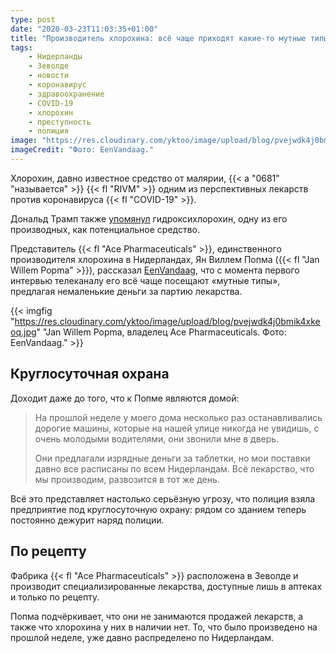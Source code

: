 ```yaml
---
type: post
date: "2020-03-23T11:03:35+01:00"
title: "Производитель хлорохина: всё чаще приходят какие-то мутные типы"
tags:
    - Нидерланды
    - Зеволде
    - новости
    - коронавирус
    - здравоохранение
    - COVID-19
    - хлорохин
    - преступность
    - полиция
image: "https://res.cloudinary.com/yktoo/image/upload/blog/pvejwdk4j0bmik4xkeoq.jpg"
imageCredit: "Фото: EenVandaag."
---
```


Хлорохин, давно известное средство от малярии, {{< a "0681" "называется" >}} {{< fl "RIVM" >}} одним из перспективных лекарств против коронавируса {{< fl "COVID-19" >}}.

Дональд Трамп также [упомянул](https://www.fox10phoenix.com/news/trump-says-hydroxychloroquine-could-be-answer-to-covid-but-fauci-says-not-yet) гидроксихлорохин, одну из его производных, как потенциальное средство.

Представитель {{< fl "Ace Pharmaceuticals" >}}, единственного производителя хлорохина в Нидерландах, Ян Виллем Попма ({{< fl "Jan Willem Popma" >}}), рассказал [EenVandaag](https://eenvandaag.avrotros.nl/item/fabrikant-van-coronamedicijn-bedreigd-ik-kreeg-steeds-vaker-vage-types-op-bezoek/), что с момента первого интервью телеканалу его всё чаще посещают «мутные типы», предлагая немаленькие деньги за партию лекарства.

<!--more-->

{{< imgfig "https://res.cloudinary.com/yktoo/image/upload/blog/pvejwdk4j0bmik4xkeoq.jpg" "Jan Willem Popma, владелец Ace Pharmaceuticals. Фото: EenVandaag." >}}

## Круглосуточная охрана

Доходит даже до того, что к Попме являются домой:

> На прошлой неделе у моего дома несколько раз останавливались дорогие машины, которые на нашей улице никогда не увидишь, с очень молодыми водителями, они звонили мне в дверь.
>
> Они предлагали изрядные деньги за таблетки, но мои поставки давно все расписаны по всем Нидерландам. Всё лекарство, что мы производим, развозится в тот же день.

Всё это представляет настолько серьёзную угрозу, что полиция взяла предприятие под круглосуточную охрану: рядом со зданием теперь постоянно дежурит наряд полиции.

## По рецепту 

Фабрика {{< fl "Ace Pharmaceuticals" >}} расположена в Зеволде и производит специализированные лекарства, доступные лишь в аптеках и только по рецепту.

Попма подчёркивает, что они не занимаются продажей лекарств, а также что хлорохина у них в наличии нет. То, что было произведено на прошлой неделе, уже давно распределено по Нидерландам.
